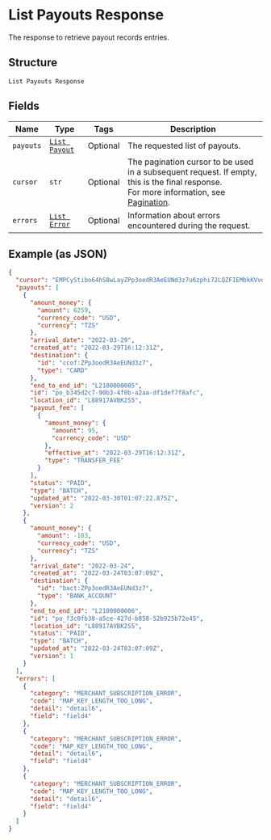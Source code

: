 
# List Payouts Response

The response to retrieve payout records entries.

## Structure

`List Payouts Response`

## Fields

| Name | Type | Tags | Description |
|  --- | --- | --- | --- |
| `payouts` | [`List Payout`](../../doc/models/payout.md) | Optional | The requested list of payouts. |
| `cursor` | `str` | Optional | The pagination cursor to be used in a subsequent request. If empty, this is the final response.<br>For more information, see [Pagination](https://developer.squareup.com/docs/build-basics/common-api-patterns/pagination). |
| `errors` | [`List Error`](../../doc/models/error.md) | Optional | Information about errors encountered during the request. |

## Example (as JSON)

```json
{
  "cursor": "EMPCyStibo64hS8wLayZPp3oedR3AeEUNd3z7u6zphi72LQZFIEMbkKVvot9eefpU",
  "payouts": [
    {
      "amount_money": {
        "amount": 6259,
        "currency_code": "USD",
        "currency": "TZS"
      },
      "arrival_date": "2022-03-29",
      "created_at": "2022-03-29T16:12:31Z",
      "destination": {
        "id": "ccof:ZPp3oedR3AeEUNd3z7",
        "type": "CARD"
      },
      "end_to_end_id": "L2100000005",
      "id": "po_b345d2c7-90b3-4f0b-a2aa-df1def7f8afc",
      "location_id": "L88917AVBK2S5",
      "payout_fee": [
        {
          "amount_money": {
            "amount": 95,
            "currency_code": "USD"
          },
          "effective_at": "2022-03-29T16:12:31Z",
          "type": "TRANSFER_FEE"
        }
      ],
      "status": "PAID",
      "type": "BATCH",
      "updated_at": "2022-03-30T01:07:22.875Z",
      "version": 2
    },
    {
      "amount_money": {
        "amount": -103,
        "currency_code": "USD",
        "currency": "TZS"
      },
      "arrival_date": "2022-03-24",
      "created_at": "2022-03-24T03:07:09Z",
      "destination": {
        "id": "bact:ZPp3oedR3AeEUNd3z7",
        "type": "BANK_ACCOUNT"
      },
      "end_to_end_id": "L2100000006",
      "id": "po_f3c0fb38-a5ce-427d-b858-52b925b72e45",
      "location_id": "L88917AVBK2S5",
      "status": "PAID",
      "type": "BATCH",
      "updated_at": "2022-03-24T03:07:09Z",
      "version": 1
    }
  ],
  "errors": [
    {
      "category": "MERCHANT_SUBSCRIPTION_ERROR",
      "code": "MAP_KEY_LENGTH_TOO_LONG",
      "detail": "detail6",
      "field": "field4"
    },
    {
      "category": "MERCHANT_SUBSCRIPTION_ERROR",
      "code": "MAP_KEY_LENGTH_TOO_LONG",
      "detail": "detail6",
      "field": "field4"
    },
    {
      "category": "MERCHANT_SUBSCRIPTION_ERROR",
      "code": "MAP_KEY_LENGTH_TOO_LONG",
      "detail": "detail6",
      "field": "field4"
    }
  ]
}
```

